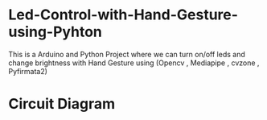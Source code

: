 # Led-Control-with-Hand-Gesture-using-Pyhton
This is a Arduino and Python Project where we can turn on/off leds and change brightness with Hand Gesture using (Opencv , Mediapipe , cvzone , Pyfirmata2)

# Circuit Diagram
